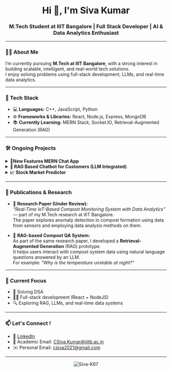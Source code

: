 <h1 align="center">Hi 👋, I'm Siva Kumar</h1>
<h3 align="center">M.Tech Student at IIIT Bangalore | Full Stack Developer | AI & Data Analytics Enthusiast</h3>

---

### 🧑‍🎓 About Me

I’m currently pursuing **M.Tech at IIIT Bangalore**, with a strong interest in building scalable, intelligent, and real-world tech solutions.  
I enjoy solving problems using full-stack development, LLMs, and real-time data analytics.

---

### 🧰 Tech Stack

- 💻 **Languages:** C++, JavaScript, Python  
- ⚙️ **Frameworks & Libraries:** React, Node.js, Express, MongoDB  
- 📚 **Currently Learning:** MERN Stack, Socket.IO, Retrieval-Augmented Generation (RAG)

---
### 🛠️ Ongoing Projects

<details>
<summary><strong>💬New Features MERN Chat App</strong></summary>

- 🔴 **RED Notifications:**  
  Messages marked as urgent by the sender appear in **red** until opened, making them stand out from regular chats.

- 🧠 **Group Chat Summarizer (LLM-powered):**  
  Uses a free LLM (e.g., **Mixtral via OpenRouter**) to summarize large group conversations.  
  Helps users decide if they should read the full chat or just the specific sections or skip the whole chat altogether.

</details>

<details>
<summary><strong>🤖 RAG Based Chatbot for Customers (LLM Integrated)</strong></summary>

- A lightweight customer support chatbot powered by a free LLM like **Mixtral**.  
- Capable of answering common queries and guiding users through basic support flow.

</details>

<details>
<summary><strong>📈 Stock Market Predictor</strong></summary>

- LSTM-based model to forecast stock trends from historical time series data.  
- Implemented in Python using real datasets for training and validation.

</details>


---

### 📄 Publications & Research

- 📝 **Research Paper (Under Review):**  
  *“Real-Time IoT-Based Compost Monitoring System with Data Analytics”* — part of my M.Tech research at IIIT Bangalore.  
  The paper explores anomaly detection in compost formation using data from sensors and employing data analysis methods on them.

- 🤖 **RAG-based Compost QA System:**  
  As part of the same research paper, I developed a **Retrieval-Augmented Generation** (RAG) prototype.  
  It helps users interact with compost system data using natural language questions answered by an LLM.  
  For example: *"Why is the temperature unstable at night?"*
---

### 🎯 Current Focus

- 📘 Solving DSA  
- 🧑‍💻 Full-stack development (React + NodeJS)  
- 🔍 Exploring RAG, LLMs, and real-time data systems  

---

### 📫 Let's Connect !

- 🔗 [LinkedIn](https://www.linkedin.com/in/c-siva-kumar-71b011194/)  
- 📧 Academic Email: CSiva.Kumar@iiitb.ac.in  
- ✉️ Personal Email: csiva2021@gmail.com

---

<!-- Profile Visitor Badge -->
<p align="center">
  <img src="https://komarev.com/ghpvc/?username=Siva-K67&label=Profile%20views&color=0e75b6&style=flat" alt="Siva-K67" />
</p>
